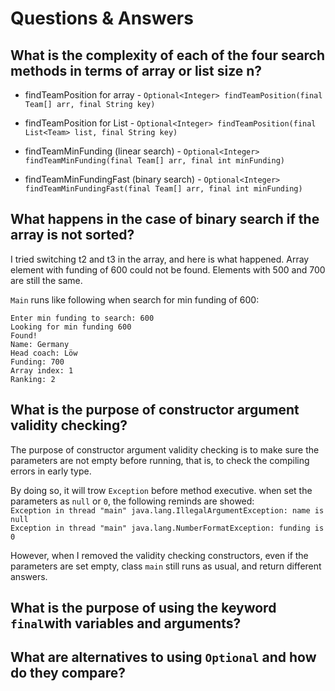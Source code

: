 # Questions & Answers

## What is the complexity of each of the four search methods in terms of array or list size n?
- findTeamPosition for array - ```Optional<Integer> findTeamPosition(final Team[] arr, final String key)```
  
- findTeamPosition for List - ```Optional<Integer> findTeamPosition(final List<Team> list, final String key)```

- findTeamMinFunding (linear search) - ```Optional<Integer> findTeamMinFunding(final Team[] arr, final int minFunding)```

- findTeamMinFundingFast (binary search) - ```Optional<Integer> findTeamMinFundingFast(final Team[] arr, final int minFunding)```

## What happens in the case of binary search if the array is not sorted?
  I tried switching t2 and t3 in the array, and here is what happened. Array element with funding of 600 could not be found. Elements with 500 and 700 are still the same. <br /> 
  
  `Main` runs like following when search for min funding of 600: <br />
  
`Enter min funding to search: 600` <br />
`Looking for min funding 600` <br />
`Found!` <br />
`Name: Germany` <br />
`Head coach: Löw` <br />
`Funding: 700` <br />
`Array index: 1` <br />
`Ranking: 2` <br />

## What is the purpose of constructor argument validity checking?
The purpose of constructor argument validity checking is to make sure the parameters are not empty before running, that is, to check the compiling errors in early type. <br />

By doing so, it will trow `Exception` before method executive. when set the parameters as `null` or `0`, the following reminds are showed: <br />
`Exception in thread "main" java.lang.IllegalArgumentException: name is null` <br />
`Exception in thread "main" java.lang.NumberFormatException: funding is 0` <br />

However, when I removed the validity checking constructors, even if the parameters are set empty,  class `main` still runs as usual, and return different answers.
 
## What is the purpose of using the keyword `final`with variables and arguments?


## What are alternatives to using `Optional` and how do they compare?